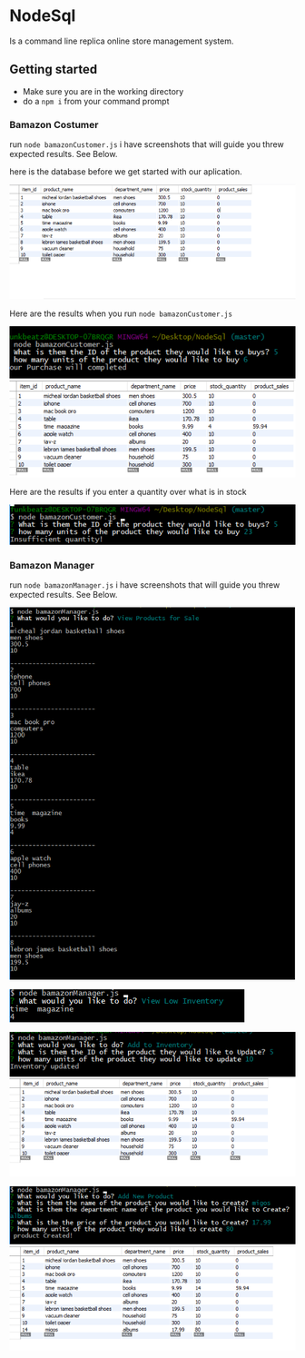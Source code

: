 # NodeSql

Is a command line replica online store management system.

## Getting started

* Make sure you are in the working directory
* do a `npm i` from your command prompt

### Bamazon Costumer

run `node bamazonCustomer.js`  i have screenshots that will guide you threw expected results. See Below.

here is the database before we get started with our aplication.

![hey](images/database1.PNG)


Here are the results when you run `node bamazonCustomer.js`


![hey](images/bamazoncustomer.PNG)
![hey](images/database2.PNG)


Here are the results if you enter a quantity over what is in stock

![hey](images/error.PNG)

### Bamazon Manager

run `node bamazonManager.js`  i have screenshots that will guide you threw expected results. See Below.


![hey](images/bmanager.PNG)


![hey](images/bmanager2.PNG)



![hey](images/bmanager3.PNG)
![hey](images/database3.PNG)




![hey](images/bmanager4.PNG)
![hey](images/database4.PNG)













































